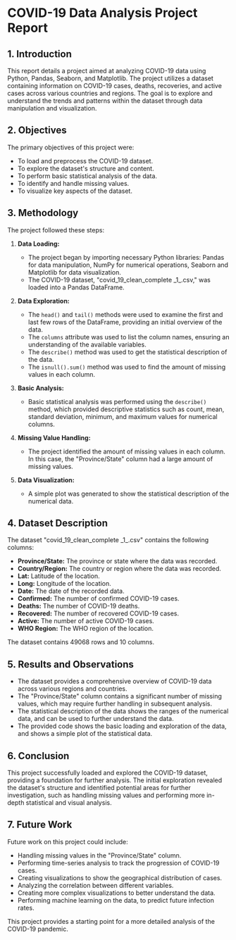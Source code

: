 # COVID-19 Data Analysis Project Report

## 1. Introduction

This report details a project aimed at analyzing COVID-19 data using Python, Pandas, Seaborn, and Matplotlib. The project utilizes a dataset containing information on COVID-19 cases, deaths, recoveries, and active cases across various countries and regions. The goal is to explore and understand the trends and patterns within the dataset through data manipulation and visualization.

## 2. Objectives

The primary objectives of this project were:

* To load and preprocess the COVID-19 dataset.
* To explore the dataset's structure and content.
* To perform basic statistical analysis of the data.
* To identify and handle missing values.
* To visualize key aspects of the dataset.

## 3. Methodology

The project followed these steps:

1.  **Data Loading:**
    * The project began by importing necessary Python libraries: Pandas for data manipulation, NumPy for numerical operations, Seaborn and Matplotlib for data visualization.
    * The COVID-19 dataset, "covid\_19\_clean\_complete \_1_.csv," was loaded into a Pandas DataFrame.

2.  **Data Exploration:**
    * The `head()` and `tail()` methods were used to examine the first and last few rows of the DataFrame, providing an initial overview of the data.
    * The `columns` attribute was used to list the column names, ensuring an understanding of the available variables.
    * The `describe()` method was used to get the statistical description of the data.
    * The `isnull().sum()` method was used to find the amount of missing values in each column.

3.  **Basic Analysis:**
    * Basic statistical analysis was performed using the `describe()` method, which provided descriptive statistics such as count, mean, standard deviation, minimum, and maximum values for numerical columns.

4.  **Missing Value Handling:**
    * The project identified the amount of missing values in each column. In this case, the "Province/State" column had a large amount of missing values.

5.  **Data Visualization:**
    * A simple plot was generated to show the statistical description of the numerical data.

## 4. Dataset Description

The dataset "covid\_19\_clean\_complete \_1_.csv" contains the following columns:

* **Province/State:** The province or state where the data was recorded.
* **Country/Region:** The country or region where the data was recorded.
* **Lat:** Latitude of the location.
* **Long:** Longitude of the location.
* **Date:** The date of the recorded data.
* **Confirmed:** The number of confirmed COVID-19 cases.
* **Deaths:** The number of COVID-19 deaths.
* **Recovered:** The number of recovered COVID-19 cases.
* **Active:** The number of active COVID-19 cases.
* **WHO Region:** The WHO region of the location.

The dataset contains 49068 rows and 10 columns.

## 5. Results and Observations

* The dataset provides a comprehensive overview of COVID-19 data across various regions and countries.
* The "Province/State" column contains a significant number of missing values, which may require further handling in subsequent analysis.
* The statistical description of the data shows the ranges of the numerical data, and can be used to further understand the data.
* The provided code shows the basic loading and exploration of the data, and shows a simple plot of the statistical data.

## 6. Conclusion

This project successfully loaded and explored the COVID-19 dataset, providing a foundation for further analysis. The initial exploration revealed the dataset's structure and identified potential areas for further investigation, such as handling missing values and performing more in-depth statistical and visual analysis.

## 7. Future Work

Future work on this project could include:

* Handling missing values in the "Province/State" column.
* Performing time-series analysis to track the progression of COVID-19 cases.
* Creating visualizations to show the geographical distribution of cases.
* Analyzing the correlation between different variables.
* Creating more complex visualizations to better understand the data.
* Performing machine learning on the data, to predict future infection rates.

This project provides a starting point for a more detailed analysis of the COVID-19 pandemic.
